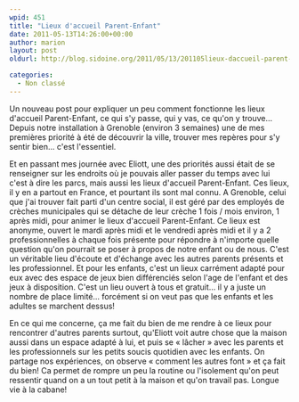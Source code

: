 ```yaml
---
wpid: 451
title: "Lieux d'accueil Parent-Enfant"
date: 2011-05-13T14:26:00+00:00
author: marion
layout: post
oldurl: http://blog.sidoine.org/2011/05/13/201105lieux-daccueil-parent-enfant/

categories:
  - Non classé
---
```

Un nouveau post pour expliquer un peu comment fonctionne les lieux d'accueil
Parent-Enfant, ce qui s'y passe, qui y vas, ce qu'on y trouve... Depuis notre
installation à Grenoble (environ 3 semaines) une de mes premières priorité à été
de découvrir la ville, trouver mes repères pour s'y sentir bien... c'est
l'essentiel.

Et en passant mes journée avec Eliott, une des priorités aussi
était de se renseigner sur les endroits où je pouvais aller passer du temps avec
lui c'est à dire les parcs, mais aussi les lieux d'accueil Parent-Enfant. Ces
lieux, il y en a partout en France, et pourtant ils sont mal connu. A Grenoble,
celui que j'ai trouver fait parti d'un centre social, il est géré par des
employés de crèches municipales qui se détache de leur crèche 1 fois / mois
environ, 1 après midi, pour animer le lieux d'accueil Parent-Enfant. Ce lieux
est anonyme, ouvert le mardi après midi et le vendredi après midi et il y a 2
professionnelles à chaque fois présente pour répondre à n'importe quelle
question qu'on pourrait se poser à propos de notre enfant ou de nous. C'est un
véritable lieu d'écoute et d'échange avec les autres parents présents et les
professionnel. Et pour les enfants, c'est un lieux carrément adapté pour eux
avec des espace de jeux bien différenciés selon l'age de l'enfant et des jeux à
disposition. C'est un lieu ouvert à tous et gratuit... il y a juste un nombre de
place limité... forcément si on veut pas que les enfants et les adultes se
marchent dessus!

En ce qui me concerne, ça me fait du bien de me rendre à ce
lieux pour rencontrer d'autres parents surtout, qu'Eliott voit autre chose que
la maison aussi dans un espace adapté à lui, et puis se « lâcher » avec les
parents et les professionnels sur les petits soucis quotidien avec les enfants.
On partage nos expériences, on observe « comment les autres font » et ça fait du
bien! Ca permet de rompre un peu la routine ou l'isolement qu'on peut ressentir
quand on a un tout petit à la maison et qu'on travail pas. Longue vie à la
cabane!